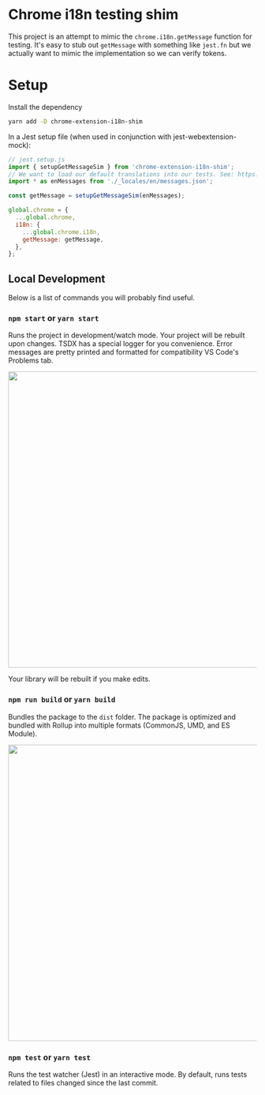 # Chrome i18n testing shim

This project is an attempt to mimic the `chrome.i18n.getMessage` function for testing. It's easy to stub out `getMessage` with something like `jest.fn` but we actually want to mimic the implementation so we can verify tokens.

# Setup

Install the dependency

```bash
yarn add -D chrome-extension-i18n-shim
```

In a Jest setup file (when used in conjunction with jest-webextension-mock):

```javascript
// jest.setup.js
import { setupGetMessageSim } from 'chrome-extension-i18n-shim';
// We want to load our default translations into our tests. See: https://twitter.com/kentcdodds/status/1181591171518230528
import * as enMessages from './_locales/en/messages.json';

const getMessage = setupGetMessageSim(enMessages);

global.chrome = {
  ...global.chrome,
  i18n: {
    ...global.chrome.i18n,
    getMessage: getMessage,
  },
};
```

## Local Development

Below is a list of commands you will probably find useful.

### `npm start` or `yarn start`

Runs the project in development/watch mode. Your project will be rebuilt upon changes. TSDX has a special logger for you convenience. Error messages are pretty printed and formatted for compatibility VS Code's Problems tab.

<img src="https://user-images.githubusercontent.com/4060187/52168303-574d3a00-26f6-11e9-9f3b-71dbec9ebfcb.gif" width="600" />

Your library will be rebuilt if you make edits.

### `npm run build` or `yarn build`

Bundles the package to the `dist` folder.
The package is optimized and bundled with Rollup into multiple formats (CommonJS, UMD, and ES Module).

<img src="https://user-images.githubusercontent.com/4060187/52168322-a98e5b00-26f6-11e9-8cf6-222d716b75ef.gif" width="600" />

### `npm test` or `yarn test`

Runs the test watcher (Jest) in an interactive mode.
By default, runs tests related to files changed since the last commit.
